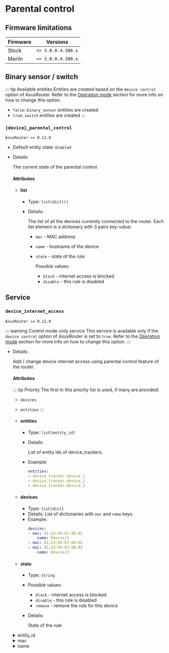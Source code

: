 # Parental control

## Firmware limitations

|Firmware|          Versions|
|--------|------------------|
|Stock   |`=> 3.0.0.4.380.x`|
|Merlin  |`=> 3.0.0.4.380.x`|

## Binary sensor / switch

::: tip Available entities
Entities are created based on the `device control` option of AsusRouter. Refer to the [Operation mode](../guide/configuration/operation-mode.md) section for more info on how to change this option.
- `false`: `binary_sensor` entities are created
- `true`: `switch` entities are created
:::

### `{device}_parental_control`

`AsusRouter >= 0.12.0`

-   Default entity state: `Enabled`
-   Details:

    The current state of the parental control.

    #### Attributes

    -   #### list

        -   Type: `list(dict())`
        -   Details:

            The list of all the devices currently connected to the router. Each list element is a dictionary with 3 pairs key-value:
            -   `mac` - MAC address
            -   `name` - hostname of the device
            -   `state` - state of the rule

                Possible values:
                -   `block` - internet access is blocked
                -   `disable` - this rule is disabled

## Service

### `device_internet_access`

`AsusRouter >= 0.12.0`

::: warning Control mode-only service
This service is available only if the `device control` option of AsusRouter is set to `true`. Refer to the [Operation mode](../guide/configuration/operation-mode.md) section for more info on how to change this option.
:::

-   Details:

    Add / change device internet access using parental control feature of the router.

    #### Attributes

    ::: tip Priority
    The first in this priority list is used, if many are provided:
    - `devices`
    - `entities`
    :::

    -   #### entities

        -   Type: `list[entity_id]`
        -   Details:

            List of entity ids of device_trackers.
        -   Example:

            ```yaml
            entities:
            - device_tracker.device_1
            - device_tracker.device_2
            - device_tracker.device_3
            ```

    -   #### devices

        -   Type: `list[dict]`
        -   Details: List of dictionaries with `mac` and `name` keys.
        -   Example:
            ```yaml
            devices:
            - mac: 01:23:45:67:89:01
                name: Device/1
            - mac: 01:23:45:67:89:02
            - mac: 01:23:45:67:89:03
                name: Device/3
            ```

    -   #### state

        -   Type: `string`
        -   Possible values:
            -   `block` - internet access is blocked
            -   `disable` - this rule is disabled
            -   `remove` - remove the rule for this device
        -   Details:

            State of the rule

    <details>
    <summary>entity_id</summary>

    ::: danger Removed
    `AsusRouter >= 0.12.0 | < 0.15.0`

    Use [`entities`](#entities) instead
    :::

    -   Type: `string`
    -   Details:

        `entity_id` of device_tracker.
    </details>

    <details>
    <summary>mac</summary>

    ::: danger Removed
    in `0.15.0`

    Use [`devices`](#devices) instead
    :::

    -   Type: `string`
    -   Details:

        MAC address of device.
    </details>

    <details>
    <summary>name</summary>

    ::: danger Removed
    in `0.15.0`

    Use [`devices`](#devices) instead
    :::

    -   Type: `string`
    -   Details:

        Device name to be saved in parental control rules. If not selected, hostname from the entity will be used. If not selected and MAC is used, MAC will also be used as name
    </details>
